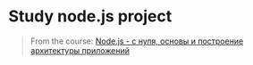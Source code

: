 # Study node.js project

> From the course: [Node.js - с нуля, основы и построение архитектуры приложений](https://www.udemy.com/course/nodejs-start/)
